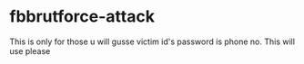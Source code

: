 # fbbrutforce-attack
This is only for those u will gusse victim id's password is phone no. This will use please
